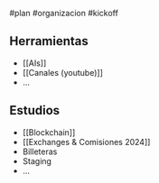 #plan #organizacion #kickoff
## Herramientas
- [[AIs]]
- [[Canales (youtube)]]
- ...
## Estudios
- [[Blockchain]]
- [[Exchanges & Comisiones 2024]]
- Billeteras
- Staging
- ...

